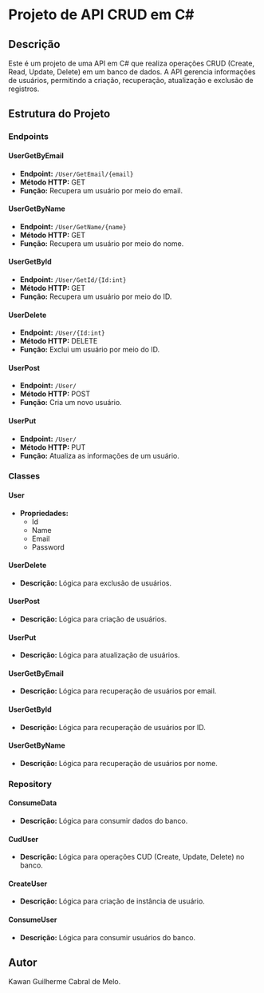 # Projeto de API CRUD em C#

## Descrição
Este é um projeto de uma API em C# que realiza operações CRUD (Create, Read, Update, Delete) em um banco de dados. A API gerencia informações de usuários, permitindo a criação, recuperação, atualização e exclusão de registros.

## Estrutura do Projeto

### Endpoints

#### UserGetByEmail
- **Endpoint:** `/User/GetEmail/{email}`
- **Método HTTP:** GET
- **Função:** Recupera um usuário por meio do email.

#### UserGetByName
- **Endpoint:** `/User/GetName/{name}`
- **Método HTTP:** GET
- **Função:** Recupera um usuário por meio do nome.

#### UserGetById
- **Endpoint:** `/User/GetId/{Id:int}`
- **Método HTTP:** GET
- **Função:** Recupera um usuário por meio do ID.

#### UserDelete
- **Endpoint:** `/User/{Id:int}`
- **Método HTTP:** DELETE
- **Função:** Exclui um usuário por meio do ID.

#### UserPost
- **Endpoint:** `/User/`
- **Método HTTP:** POST
- **Função:** Cria um novo usuário.

#### UserPut
- **Endpoint:** `/User/`
- **Método HTTP:** PUT
- **Função:** Atualiza as informações de um usuário.

### Classes

#### User
- **Propriedades:**
  - Id
  - Name
  - Email
  - Password

#### UserDelete
- **Descrição:** Lógica para exclusão de usuários.

#### UserPost
- **Descrição:** Lógica para criação de usuários.

#### UserPut
- **Descrição:** Lógica para atualização de usuários.

#### UserGetByEmail
- **Descrição:** Lógica para recuperação de usuários por email.

#### UserGetById
- **Descrição:** Lógica para recuperação de usuários por ID.

#### UserGetByName
- **Descrição:** Lógica para recuperação de usuários por nome.

### Repository

#### ConsumeData
- **Descrição:** Lógica para consumir dados do banco.

#### CudUser
- **Descrição:** Lógica para operações CUD (Create, Update, Delete) no banco.

#### CreateUser
- **Descrição:** Lógica para criação de instância de usuário.

#### ConsumeUser
- **Descrição:** Lógica para consumir usuários do banco.

## Autor
Kawan Guilherme Cabral de Melo.
